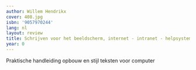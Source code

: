 ```yaml
---
author: Willem Hendrikx
cover: 408.jpg
isbn: '9057970244'
lang: nl
layout: review
title: Schrijven voor het beeldscherm, internet - intranet - helpsystemen
year: 0
---
```

Praktische handleiding opbouw en stijl teksten voor computer
